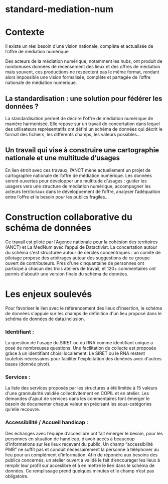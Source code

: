 # standard-mediation-num


# Contexte
Il existe un réel besoin d’une vision nationale, complète et actualisée de l’offre de médiation numérique

Des acteurs de la médiation numérique, notamment les hubs, ont produit de nombreuses données de recensement des lieux et des offres de médiation mais souvent, ces productions ne respectent pas le même format, rendant alors impossible une vision formalisée, complète et partagée de l’offre nationale de médiation numérique. 

## La standardisation : une solution pour fédérer les données ?

La standardisation permet de décrire l'offre de médiation numérique de manière harmonisée. Elle repose sur un travail de concertation dans lequel des utilisateurs représentatifs ont défini un schéma de données qui décrit le format des fichiers, les différents champs, les valeurs possibles…

## Un travail qui vise à construire une cartographie nationale et une multitude d’usages

En lien étroit avec ces travaux, l’ANCT mène actuellement un projet de cartographie nationale de l’offre de médiation numérique. Les données seront ouvertes pour développer une multitude d’usages : guider les usagers vers une structure de médiation numérique, accompagner les acteurs territoriaux dans le développement de l’offre, analyser l’adéquation entre l’offre et le besoin pour les publics fragiles…

# Construction collaborative du schéma de données 

Ce travail est piloté par l’Agence nationale pour la cohésion des territoires (ANCT) et La MedNum avec l’appui de Datactivist. La concertation autour du schéma s'est structurée autour de cercles concentriques : un comité de pilotage propose des arbitrages autour des suggestions de ce groupe ouvert de contributeurs. Près d'une cinquantaine de personnes ont participé à chacun des trois ateliers de travail, et 120+ commentaires ont permis d'aboutir une version finale du schéma de données.


# Les enjeux soulevés 

Pour favoriser le lien avec le référencement des lieux d'insertion, le schéma de données s'appuie sur les champs de définition d'un lieu proposé dans le schéma de données de data.inclusion. 

### Identifiant : 
La question de l'usage du SIRET ou du RNA comme identifiant unique a posé de nombreuses questions. Une facilitation de collecte est proposée grâce à un identifiant choisi localement. Le SIRET ou le RNA restent toutefois nécessaires pour faciliter l'exploitation des donénes avec d'autres bases (donnée pivot). 
### Services : 
La liste des services proposés par les structures a été limitée à 15 valeurs d'une grannularité validée collectivitement en COPIL et en atelier. Les demandes d'ajout de services dans les commentaires font émerger le besoin de documenter chaque valeur en précisant les sous-catégories qu'elle recouvre.
### Accessibilité / Accueil handicap : 
Des échanges avec l’équipe d’acceslibre ont fait émerger le besoin, pour les personnes en situation de handicap, d’avoir accès à beaucoup d’informations sur les lieux recevant du public. Un champ “accessibilité PMR” ne suffit pas et conduit nécessairement la personne à téléphoner au lieu pour un complément d’information. 
Afin de répondre aux besoins des publics concernés, un atelier ouvert a validé le fait d’encourager les lieux à remplir leur profil sur acceslibre et à en mettre le lien dans le schéma de données. 
Ce remplissage prend quelques minutes et le champ n’est pas obligatoire. 


